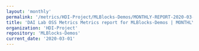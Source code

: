 ```yaml
---
layout: 'monthly'
permalink: '/metrics/HDI-Project/MLBlocks-Demos/MONTHLY-REPORT-2020-03-01/'
title: 'DAI Lab OSS Metrics Metrics report for MLBlocks-Demos | MONTHLY-REPORT-2020-03-01'
organization: 'HDI-Project'
repository: 'MLBlocks-Demos'
current_date: '2020-03-01'
---
```

